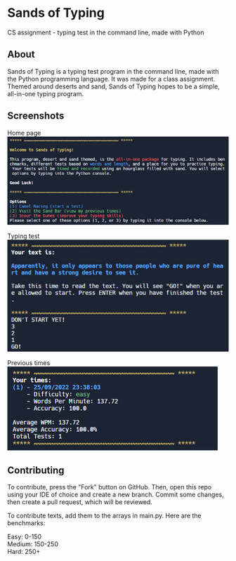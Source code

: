 # Sands of Typing
CS assignment - typing test in the command line, made with Python

## About
Sands of Typing is a typing test program in the command line, made with the Python programming language. It was made for a class assignment. Themed around deserts and sand, Sands of Typing hopes to be a simple, all-in-one typing program.

## Screenshots
Home page
![image](image.png)

Typing test
![image](image_2.png)

Previous times
![image](image_3.png)

## Contributing
To contribute, press the "Fork" button on GitHub. Then, open this repo using your IDE of choice and create a new branch. Commit some changes, then create a pull request, which will be reviewed. 

To contribute texts, add them to the arrays in main.py. Here are the benchmarks:

Easy: 0-150<br/>
Medium: 150-250<br/>
Hard: 250+